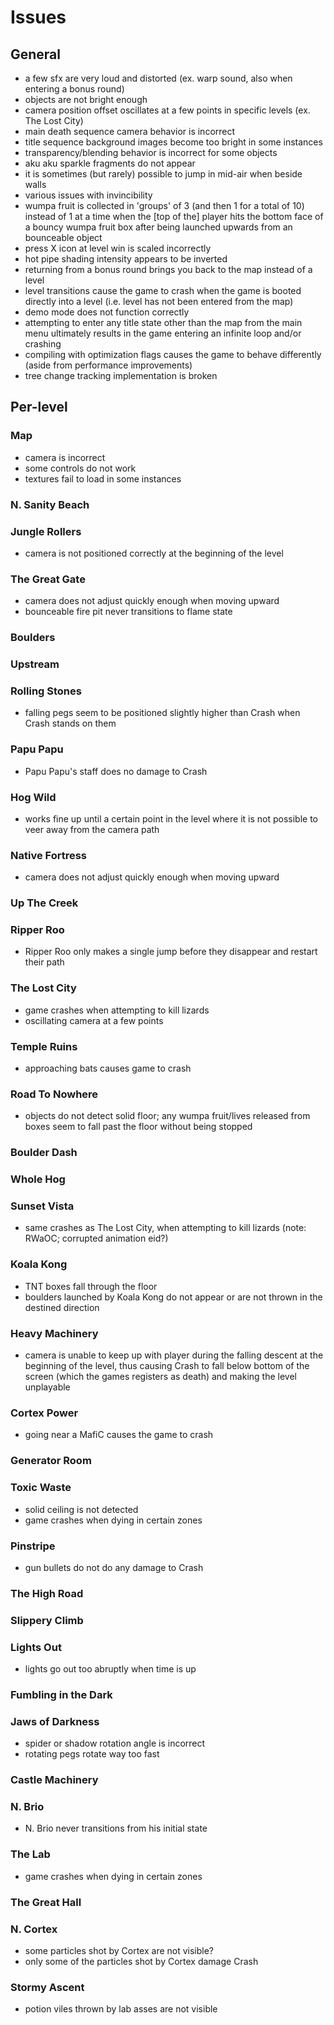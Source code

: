 # Issues

## General

- a few sfx are very loud and distorted (ex. warp sound, also when entering a bonus round)
- objects are not bright enough
- camera position offset oscillates at a few points in specific levels (ex. The Lost City)
- main death sequence camera behavior is incorrect
- title sequence background images become too bright in some instances
- transparency/blending behavior is incorrect for some objects
- aku aku sparkle fragments do not appear
- it is sometimes (but rarely) possible to jump in mid-air when beside walls
- various issues with invincibility
- wumpa fruit is collected in 'groups' of 3 (and then 1 for a total of 10) instead of 1 at a time when the [top of the] player hits the bottom face of a bouncy wumpa fruit box after being launched upwards from an bounceable object
- press X icon at level win is scaled incorrectly
- hot pipe shading intensity appears to be inverted
- returning from a bonus round brings you back to the map instead of a level
- level transitions cause the game to crash when the game is booted directly into a level (i.e. level has not been entered from the map)
- demo mode does not function correctly
- attempting to enter any title state other than the map from the main menu ultimately results in the game entering an infinite loop and/or crashing
- compiling with optimization flags causes the game to behave differently (aside from performance improvements)
- tree change tracking implementation is broken

## Per-level

### Map

- camera is incorrect
- some controls do not work
- textures fail to load in some instances

### N. Sanity Beach

### Jungle Rollers

- camera is not positioned correctly at the beginning of the level

### The Great Gate

- camera does not adjust quickly enough when moving upward
- bounceable fire pit never transitions to flame state

### Boulders

### Upstream

### Rolling Stones

- falling pegs seem to be positioned slightly higher than Crash when Crash stands on them

### Papu Papu

- Papu Papu's staff does no damage to Crash

### Hog Wild

- works fine up until a certain point in the level where it is not possible to veer away from the camera path

### Native Fortress

- camera does not adjust quickly enough when moving upward

### Up The Creek

### Ripper Roo

- Ripper Roo only makes a single jump before they disappear and restart their path

### The Lost City

- game crashes when attempting to kill lizards
- oscillating camera at a few points

### Temple Ruins

- approaching bats causes game to crash

### Road To Nowhere

- objects do not detect solid floor; any wumpa fruit/lives released from boxes seem to fall past the floor without being stopped

### Boulder Dash

### Whole Hog

### Sunset Vista

- same crashes as The Lost City, when attempting to kill lizards (note: RWaOC; corrupted animation eid?)

### Koala Kong

- TNT boxes fall through the floor
- boulders launched by Koala Kong do not appear or are not thrown in the destined direction

### Heavy Machinery

- camera is unable to keep up with player during the falling descent at the beginning of the level, thus causing Crash to fall below bottom of the screen (which the games registers as death) and making the level unplayable

### Cortex Power

- going near a MafiC causes the game to crash

### Generator Room

### Toxic Waste

- solid ceiling is not detected
- game crashes when dying in certain zones

### Pinstripe

- gun bullets do not do any damage to Crash

### The High Road

### Slippery Climb

### Lights Out

- lights go out too abruptly when time is up

### Fumbling in the Dark

### Jaws of Darkness

- spider or shadow rotation angle is incorrect
- rotating pegs rotate way too fast

### Castle Machinery

### N. Brio

- N. Brio never transitions from his initial state

### The Lab

- game crashes when dying in certain zones

### The Great Hall

### N. Cortex

- some particles shot by Cortex are not visible?
- only some of the particles shot by Cortex damage Crash

### Stormy Ascent

- potion viles thrown by lab asses are not visible
